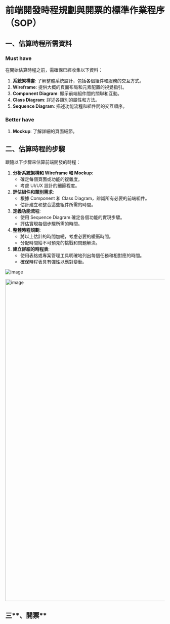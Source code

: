 # **前端開發時程規劃與開票的標準作業程序（SOP）**

## **一、估算時程所需資料**

### Must have

在開始估算時程之前，需確保已經收集以下資料：

1. **系統架構書**: 了解整體系統設計，包括各個組件和服務的交互方式。
2. **Wireframe**: 提供大概的頁面布局和元素配置的視覺指引。
3. **Component Diagram**: 顯示前端組件間的關聯和互動。
4. **Class Diagram**: 詳述各類別的屬性和方法。
5. **Sequence Diagram**: 描述功能流程和組件間的交互順序。

### Better have

1. **Mockup**: 了解詳細的頁面細節。

## **二、估算時程的步驟**

跟隨以下步驟來估算前端開發的時程：

1. **分析系統架構和 Wireframe 和 Mockup**:
   - 確定每個頁面或功能的複雜度。
   - 考慮 UI/UX 設計的細節程度。
2. **評估組件和類別需求**:
   - 根據 Component 和 Class Diagram，辨識所有必要的前端組件。
   - 估計建立和整合這些組件所需的時間。
3. **定義功能流程**:
   - 使用 Sequence Diagram 確定各個功能的實現步驟。
   - 評估實現每個步驟所需的時間。
4. **整體時程規劃**:
   - 將以上估計的時間加總，考慮必要的緩衝時間。
   - 分配時間給不可預見的挑戰和問題解決。
5. **建立詳細的時程表**:
   - 使用表格或專案管理工具明確地列出每個任務和相對應的時間。
   - 確保時程表具有彈性以應對變動。

![image](https://github.com/CAFECA-IO/WorkGuidelines/assets/20677913/27436ced-32de-4552-96c6-41b4dc1c4cdb)

<img width="1014" alt="image" src="https://github.com/CAFECA-IO/WorkGuidelines/assets/20677913/4f08b6b8-868b-4bdb-9d19-ca5d9ea01733">


## 三**、開票**
